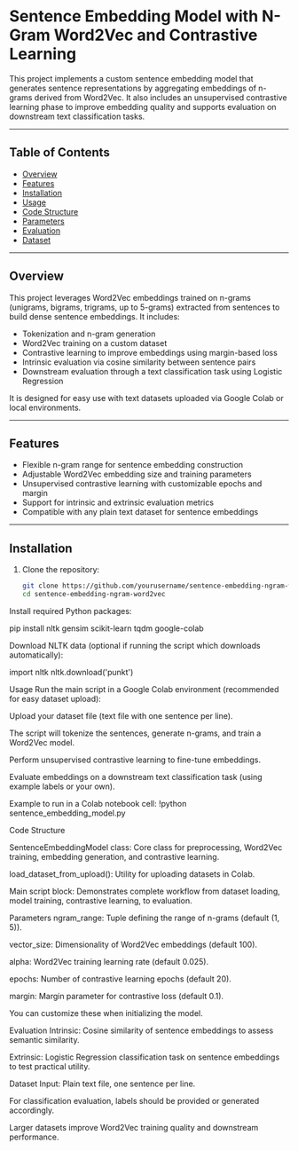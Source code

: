 # Sentence Embedding Model with N-Gram Word2Vec and Contrastive Learning

This project implements a custom sentence embedding model that generates sentence representations by aggregating embeddings of n-grams derived from Word2Vec. It also includes an unsupervised contrastive learning phase to improve embedding quality and supports evaluation on downstream text classification tasks.

---

## Table of Contents

- [Overview](#overview)  
- [Features](#features)  
- [Installation](#installation)  
- [Usage](#usage)  
- [Code Structure](#code-structure)  
- [Parameters](#parameters)  
- [Evaluation](#evaluation)  
- [Dataset](#dataset) 

---

## Overview

This project leverages Word2Vec embeddings trained on n-grams (unigrams, bigrams, trigrams, up to 5-grams) extracted from sentences to build dense sentence embeddings. It includes:  

- Tokenization and n-gram generation  
- Word2Vec training on a custom dataset  
- Contrastive learning to improve embeddings using margin-based loss  
- Intrinsic evaluation via cosine similarity between sentence pairs  
- Downstream evaluation through a text classification task using Logistic Regression  

It is designed for easy use with text datasets uploaded via Google Colab or local environments.

---

## Features

- Flexible n-gram range for sentence embedding construction  
- Adjustable Word2Vec embedding size and training parameters  
- Unsupervised contrastive learning with customizable epochs and margin  
- Support for intrinsic and extrinsic evaluation metrics  
- Compatible with any plain text dataset for sentence embeddings  

---

## Installation

1. Clone the repository:  
   ```bash
   git clone https://github.com/yourusername/sentence-embedding-ngram-word2vec.git
   cd sentence-embedding-ngram-word2vec

Install required Python packages:

pip install nltk gensim scikit-learn tqdm google-colab

Download NLTK data (optional if running the script which downloads automatically):

import nltk
nltk.download('punkt')

Usage
Run the main script in a Google Colab environment (recommended for easy dataset upload):

Upload your dataset file (text file with one sentence per line).

The script will tokenize the sentences, generate n-grams, and train a Word2Vec model.

Perform unsupervised contrastive learning to fine-tune embeddings.

Evaluate embeddings on a downstream text classification task (using example labels or your own).

Example to run in a Colab notebook cell:
!python sentence_embedding_model.py

Code Structure

SentenceEmbeddingModel class: Core class for preprocessing, Word2Vec training, embedding generation, and contrastive learning.

load_dataset_from_upload(): Utility for uploading datasets in Colab.

Main script block: Demonstrates complete workflow from dataset loading, model training, contrastive learning, to evaluation.

Parameters
ngram_range: Tuple defining the range of n-grams (default (1, 5)).

vector_size: Dimensionality of Word2Vec embeddings (default 100).

alpha: Word2Vec training learning rate (default 0.025).

epochs: Number of contrastive learning epochs (default 20).

margin: Margin parameter for contrastive loss (default 0.1).

You can customize these when initializing the model.

Evaluation
Intrinsic: Cosine similarity of sentence embeddings to assess semantic similarity.

Extrinsic: Logistic Regression classification task on sentence embeddings to test practical utility.

Dataset
Input: Plain text file, one sentence per line.

For classification evaluation, labels should be provided or generated accordingly.

Larger datasets improve Word2Vec training quality and downstream performance.
